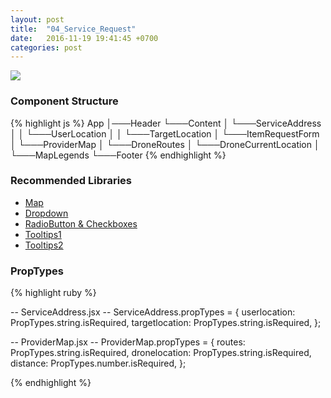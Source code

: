 ```yaml
---
layout: post
title:  "04_Service_Request"
date:   2016-11-19 19:41:45 +0700
categories: post
---
```


<img src="{{ site.github.url }}/images/posts/2016-11-19/04_Service_Request.jpg">

### Component Structure

{% highlight js %}
App
│───Header
└───Content
│   └───ServiceAddress
│   │   └───UserLocation
│   │   └───TargetLocation
│   └───ItemRequestForm
│   └───ProviderMap
│       └───DroneRoutes
│       └───DroneCurrentLocation
│       └───MapLegends
└───Footer
{% endhighlight %}

### Recommended Libraries

* [Map](https://github.com/istarkov/google-map-react)
* [Dropdown](https://github.com/JedWatson/react-select)
* [RadioButton & Checkboxes](http://www.luqin.xyz/react-icheck/#/?_k=ncq8ed)
* [Tooltips1](https://github.com/react-component/tooltip)
* [Tooltips2](https://github.com/react-component/tooltip)

### PropTypes

{% highlight ruby %}

-- ServiceAddress.jsx --
ServiceAddress.propTypes = {
  userlocation: PropTypes.string.isRequired,
  targetlocation: PropTypes.string.isRequired,
};

-- ProviderMap.jsx --
ProviderMap.propTypes = {
  routes: PropTypes.string.isRequired,
  dronelocation: PropTypes.string.isRequired,
  distance: PropTypes.number.isRequired,
};

{% endhighlight %}

